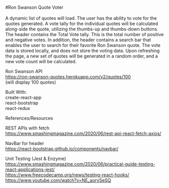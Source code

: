 #Ron Swanson Quote Voter<br>
<br>
A dynamic list of quotes will load. The user has the ability to vote for the quotes generated. A vote tally for the individual quotes will be calculated along-side the quote, utilizing the thumbs-up and thumbs-down buttons. The header contains the Total Vote tally. This is the total number of positive and negative votes. In addition, the header contains a search bar that enables the user to search for their favorite Ron Swanson quote. The vote data is stored locally, and does not store the voting data. Upon refreshing the page, a new set of quotes will be generated in a random order, and a new vote count will be calculated.

Ron Swanson API<br>
https://ron-swanson-quotes.herokuapp.com/v2/quotes/100<br>
(will display 100 quotes)

Built With:<br>
create-react-app<br>
react-bootstrap<br>
react-redux<br>

References/Resources<br>

REST APIs with fetch<br>
https://www.smashingmagazine.com/2020/06/rest-api-react-fetch-axios/

NavBar for header<br>
https://react-bootstrap.github.io/components/navbar/

Unit Testing (Jest & Enzyme)<br>
https://www.smashingmagazine.com/2020/06/practical-guide-testing-react-applications-jest/<br>
https://www.freecodecamp.org/news/testing-react-hooks/<br>
https://www.youtube.com/watch?v=NE_aorvSeSQ
